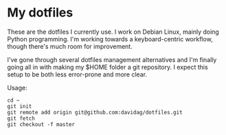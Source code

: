 My dotfiles
===========

These are the dotfiles I currently use. I work on Debian Linux, mainly doing Python programming. I'm working towards a keyboard-centric workflow, though there's much room for improvement.

I've gone through several dotfiles management alternatives and I'm finally going all in with making my $HOME folder a git repository. I expect this setup to be both less error-prone and more clear.

Usage:

    cd ~
    git init
    git remote add origin git@github.com:davidag/dotfiles.git
    git fetch
    git checkout -f master
